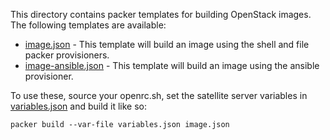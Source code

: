 This directory contains packer templates for building OpenStack images. The following templates are available:

  * [image.json](image.json) - This template will build an image using the shell and file packer provisioners.
  * [image-ansible.json](image-ansible.json) - This template will build an image using the ansible provisioner.

To use these, source your openrc.sh, set the satellite server variables in [variables.json](variables.json) and build it like so:

```
packer build --var-file variables.json image.json
```
